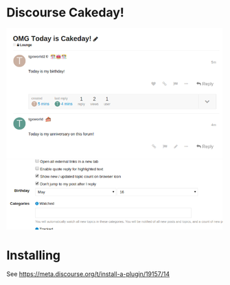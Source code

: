 # Discourse Cakeday!

![](example.png)
![](example2.png)

# Installing

See https://meta.discourse.org/t/install-a-plugin/19157/14
